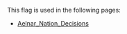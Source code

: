 This flag is used in the following pages:
 - [Aelnar_Nation_Decisions](../decisions/Aelnar_Nation_Decisions.md)
